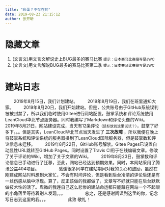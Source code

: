 ```yaml
---
title: "彩蛋？不存在的"
date: 2019-08-23 21:15:12
author: 张开昕
---
```

# 隐藏文章
1. (文言文)用文言文解说史上BUG最多的赛马比赛 <small title="https://zzfls20-17.github.io/blossym/article/JWC-01/">提示：日本赛马比赛缩写是JWC</small>
2. (文言文)用文言解说BUG最多的赛马比赛第二季 <small title="https://zzfls20-17.github.io/blossym/article/JWC-02/">提示：日本赛马比赛缩写是JWC</small>

# 建站日志
&emsp;&emsp;2019年8月15日，我们计划建站。
&emsp;&emsp;2019年8月19日，我们在班里通知大家。
&emsp;&emsp;2019年8月20日，我们开始建站。但是，公共账号由于GitHub系统误判被被封禁了，所以我们临时使用Gitee进行网站配置。鼓掌系统和评论系统使用LeanCloud华北节点服务器。同时我编写了Markdown和评论头像的Wiki。
&emsp;&emsp;2019年8月21日，网站建设完成，当天有12条评论<small title="但是10条是在搞事区发布的，另外两条居然还™是调侃我的。。。">（鼠标放到这里试试？）</small>，鼓掌了好多下。。。但是其实，LeanCloud华北节点当天发生了 <b title="11:24 - 11:34（10 分钟），约 5% 的云函数请求超时；&#10;11:52 - 12:36（44 分钟），约 20% 的云函数请求超时；&#10;14:00 - 14:28（28 分钟），约 5% 的云函数请求超时。">三次故障</b> ，所以我便在晚上将鼓掌系统和评论系统的服务器换到了LeanCloud国际服务器，但是鼓掌数和评论信息未迁移。
&emsp;&emsp;2019年8月22日，GitHub账号解禁。Gitee Pages已设置自动显性URL跳转至GitHub Pages。同时设置了Travis CI用于在线编辑文章。修改了关于评论的Wiki，增加了关于文章的Wiki。
&emsp;&emsp;2019年8月23日，鼓掌数和评论信息已手动进行了迁移，至此，网站已经达到预期效果。同时，本网站采用了腾讯公益404项目。
&emsp;&emsp;
&emsp;&emsp;感谢很多同学在建站期间对我的关心和鼓励，虽然在刚建成网站时料想到大家忙，不会有时间评论，但是看到后台冷清的评论后还是有一丝伤感从脑中浮现。算了，反正该做的我都做了，文章写不好就只能在后台默默做技术性的活了。卑微的我连自己这么悲惨的建站命运都只能藏在网站一个不起眼的小角落里等待着别人发现。。。
&emsp;&emsp;
&emsp;&emsp;总之，还是感谢阅读到这里的你，记念写日志到这里的我。。。
&emsp;&emsp;
&emsp;&emsp;此致
敬礼！
